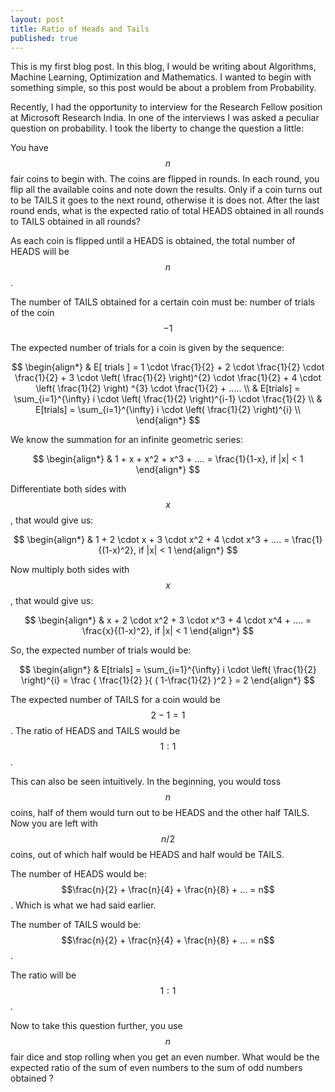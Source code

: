 ```yaml
---
layout: post
title: Ratio of Heads and Tails
published: true
---
```


This is my first blog post. In this blog, I would be writing about Algorithms, Machine Learning, Optimization and Mathematics. I wanted to begin with something simple, so this post would be about a problem from Probability.

Recently, I had the opportunity to interview for the Research Fellow position at Microsoft Research India. In one of the interviews I was asked a peculiar question on probability. I took the liberty to change the question a little:

You have $$n$$ fair coins to begin with. The coins are flipped in rounds. In each round, you flip all the available coins and note down the results. Only if a coin turns out to be TAILS it goes to the next round, otherwise it is does not. After the last round ends, what is the expected ratio of total HEADS obtained in all rounds to TAILS obtained in all rounds?

As each coin is flipped until a HEADS is obtained, the total number of HEADS will be $$n$$.

The number of TAILS obtained for a certain coin must be: number of trials of the coin $$- 1$$

The expected number of trials for a coin is given by the sequence:

$$
\begin{align*}
& E[ trials ] = 1 \cdot \frac{1}{2} + 2 \cdot \frac{1}{2} \cdot \frac{1}{2} + 3 \cdot \left( \frac{1}{2} \right)^{2} \cdot \frac{1}{2} + 4 \cdot \left( \frac{1}{2} \right) ^{3}  \cdot \frac{1}{2}  +  ..... \\
& E[trials] = \sum_{i=1}^{\infty} i \cdot \left( \frac{1}{2}  \right)^{i-1} \cdot \frac{1}{2} \\
& E[trials] = \sum_{i=1}^{\infty} i \cdot \left( \frac{1}{2}  \right)^{i} \\
\end{align*}
$$

We know the summation for an infinite geometric series:

$$
\begin{align*}
& 1 + x + x^2 + x^3 + .... = \frac{1}{1-x}, if |x| < 1
\end{align*}
$$

Differentiate both sides with $$x$$, that would give us:

$$
\begin{align*}
& 1 + 2 \cdot x + 3 \cdot x^2 + 4 \cdot x^3 + .... = \frac{1}{(1-x)^2}, if |x| < 1
\end{align*}
$$

Now multiply both sides with $$x$$, that would give us:

$$
\begin{align*}
& x + 2 \cdot x^2 + 3 \cdot x^3 + 4 \cdot x^4 + .... = \frac{x}{(1-x)^2}, if |x| < 1
\end{align*}
$$

So, the expected number of trials would be:

$$
\begin{align*}
& E[trials] = \sum_{i=1}^{\infty} i \cdot \left( \frac{1}{2}  \right)^{i}  = \frac { \frac{1}{2} }{ ( 1-\frac{1}{2} )^2 } = 2
\end{align*}
$$

The expected number of TAILS for a coin would be $$ 2 - 1 = 1 $$. The ratio of HEADS and TAILS would be $$ 1:1 $$.

This can also be seen intuitively. In the beginning, you would toss $$n$$ coins, half of them would turn out to be HEADS and the other half TAILS. Now you are left with $$ n/2 $$ coins, out of which half would be HEADS and half would be TAILS.

The number of HEADS would be: $$\frac{n}{2} + \frac{n}{4} + \frac{n}{8} + ... = n$$. Which is what we had said earlier.

The number of TAILS would be: $$\frac{n}{2} + \frac{n}{4} + \frac{n}{8} + ... = n$$. 

The ratio will be $$ 1:1 $$.

Now to take this question further, you use $$n$$ fair dice and stop rolling when you get an even number. What would be the expected ratio of the sum of even numbers to the sum of odd numbers obtained ?
